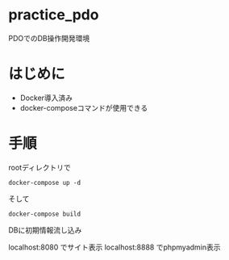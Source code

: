 # practice_pdo
 PDOでのDB操作開発環境

# はじめに
- Docker導入済み
- docker-composeコマンドが使用できる

# 手順
rootディレクトリで
```$xslt
docker-compose up -d
```
そして
```$xslt
docker-compose build
```
DBに初期情報流し込み

localhost:8080
でサイト表示
localhost:8888
でphpmyadmin表示
